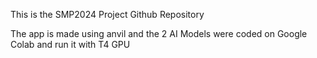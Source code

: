 This is the SMP2024 Project Github Repository

The app is made using anvil and the 2 AI Models were coded on Google Colab and run it with T4 GPU


